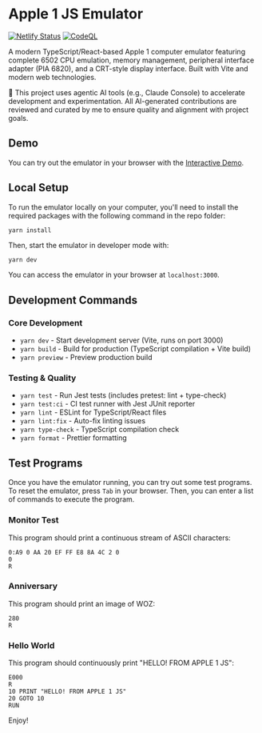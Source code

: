 # Apple 1 JS Emulator

[![Netlify Status](https://api.netlify.com/api/v1/badges/8dda601a-c4c2-4cde-80c4-bc08ffd6d18e/deploy-status)](https://app.netlify.com/sites/stidme/deploys)
[![CodeQL](https://github.com/stid/Apple1JS/actions/workflows/github-code-scanning/codeql/badge.svg)](https://github.com/stid/Apple1JS/actions/workflows/github-code-scanning/codeql)

A modern TypeScript/React-based Apple 1 computer emulator featuring complete 6502 CPU emulation, memory management, peripheral interface adapter (PIA 6820), and a CRT-style display interface. Built with Vite and modern web technologies.

🧠 This project uses agentic AI tools (e.g., Claude Console) to accelerate development and experimentation.
All AI-generated contributions are reviewed and curated by me to ensure quality and alignment with project goals.

## Demo

You can try out the emulator in your browser with the [Interactive Demo](https://stid.me).

## Local Setup

To run the emulator locally on your computer, you'll need to install the required packages with the following command in the repo folder:

```ssh
yarn install
```

Then, start the emulator in developer mode with:

```bash
yarn dev
```

You can access the emulator in your browser at `localhost:3000`.

## Development Commands

### Core Development

- `yarn dev` - Start development server (Vite, runs on port 3000)
- `yarn build` - Build for production (TypeScript compilation + Vite build)
- `yarn preview` - Preview production build

### Testing & Quality

- `yarn test` - Run Jest tests (includes pretest: lint + type-check)
- `yarn test:ci` - CI test runner with Jest JUnit reporter
- `yarn lint` - ESLint for TypeScript/React files
- `yarn lint:fix` - Auto-fix linting issues
- `yarn type-check` - TypeScript compilation check
- `yarn format` - Prettier formatting

## Test Programs

Once you have the emulator running, you can try out some test programs. To reset the emulator, press `Tab` in your browser. Then, you can enter a list of commands to execute the program.

### Monitor Test

This program should print a continuous stream of ASCII characters:

```basic
0:A9 0 AA 20 EF FF E8 8A 4C 2 0
0
R
```

### Anniversary

This program should print an image of WOZ:

```basic
280
R
```

### Hello World

This program should continuously print "HELLO! FROM APPLE 1 JS":

```basic
E000
R
10 PRINT "HELLO! FROM APPLE 1 JS"
20 GOTO 10
RUN
```

Enjoy!
